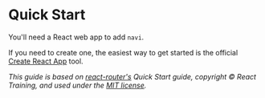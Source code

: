 Quick Start
===========

You'll need a React web app to add `navi`.

If you need to create one, the easiest way to get started is the official [Create React App](https://github.com/facebookincubator/create-react-app) tool.




*This guide is based on [react-router's](https://reacttraining.com/react-router/web/guides/quick-start) Quick Start guide, copyright &copy; React Training, and used under the [MIT license](https://github.com/ReactTraining/react-router/blob/master/LICENSE).*